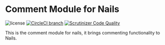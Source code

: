 # Comment Module for Nails

![license](https://img.shields.io/badge/license-MIT-green.svg)
[![CircleCI branch](https://img.shields.io/circleci/project/github/nails/module-comment.svg)](https://circleci.com/gh/nails/module-comment)
[![Scrutinizer Code Quality](https://scrutinizer-ci.com/g/nails/module-comment/badges/quality-score.png)](https://scrutinizer-ci.com/g/nails/module-comment)

This is the comment module for nails, it brings commenting functionality to Nails.
